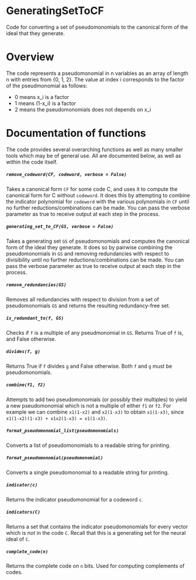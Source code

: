 # GeneratingSetToCF

Code for converting a set of pseudomonomials to the canonical form of the ideal
that they generate.

# Overview

The code represents a pseudomonomial in n variables as an array of length n 
with entries from {0, 1, 2}. The value at index i corresponds to the factor 
of the pseudmonomial as follows:
 * 0 means x_i is a factor
 * 1 means (1-x_i) is a factor
 * 2 means the pseudomonomials does not depends on x_i

# Documentation of functions

The code provides several overarching functions as well as many smaller tools
which may be of general use. All are documented below, as well as within the 
code itself.


##### `remove_codeword(CF, codeword, verbose = False)`

Takes a canonical form `CF` for some code C, and uses it to 
compute the canonical form for C without `codeword`. It does this by attempting
to combine the indicator polynomial for `codeword` with the various polynomials
in `CF` until no further reductions/combinations can be made. You can pass the 
verbose parameter as true to receive output at each step in the process.


##### `generating_set_to_CF(GS, verbose = False)`

Takes a generating set `GS` of pseudomonomials and computes the
canonical form of the ideal they generate. It does so by pairwise combining
the pseudomonomials in `GS` and removing redundancies with respect to 
divisibility until no further reductions/combinations can be made. You can pass
the verbose parameter as true to receive output at each step in the process.


##### `remove_redundancies(GS)`

Removes all redundancies with respect to division from a set of
pseudomonomials `GS` and returns the resulting redundancy-free set.


##### `is_redundant_to(f, GS)`

Checks if `f` is a multiple of any pseudmonomial in `GS`. Returns
True of `f` is, and False otherwise.


##### `divides(f, g)`

Returns True if `f` divides `g` and False otherwise. Both `f` and
`g` must be pseudomonomials. 


##### `combine(f1, f2)`

Attempts to add two pseudomonomials (or possibly their multiples) to yield
a new pseudomonomial which is not a multiple of either `f1` or `f2`. For
example we can combine `x1(1-x2)` and `x2(1-x3)` to obtain `x1(1-x3)`, since
`x1(1-x2)(1-x3) + x1x2(1-x3) = x1(1-x3)`.


##### `format_pseudomonomial_list(pseudomonomials)`

Converts a list of pseudomonomials to a readable string for printing.


##### `format_pseudomonomial(pseudomonomial)`

Converts a single pseudomonomial to a readable string for printing.


##### `indicator(c)`

Returns the indicator pseudomonomial for a codeword `c`.


##### `indicators(C)`

Returns a set that contains the indicator pseudomonomials for every vector
which is *not* in the code `C`. Recall that this is a generating set for the
neural ideal of `C`.


##### `complete_code(n)`

Returns the complete code on `n` bits. Used for computing complements of codes.